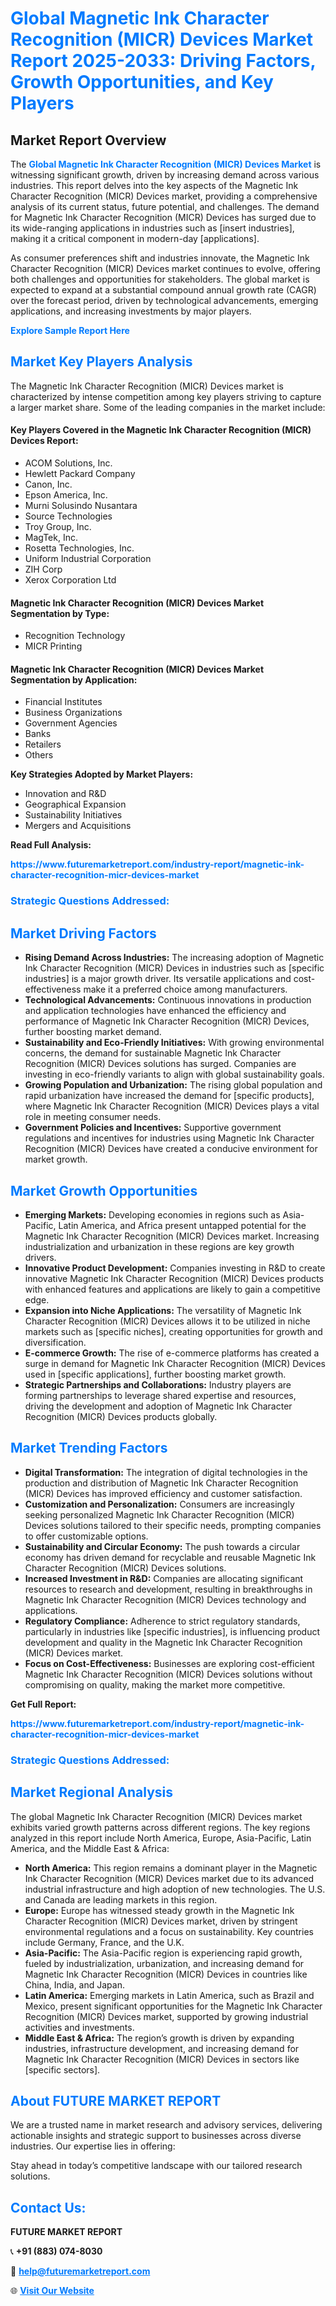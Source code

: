 <h1 style="color: #007BFF;">Global Magnetic Ink Character Recognition (MICR) Devices Market Report 2025-2033: Driving Factors, Growth Opportunities, and Key Players</h1>

<section id="overview">
<h2>Market Report Overview</h2>
<p>The <a href="https://www.futuremarketreport.com/industry-report/magnetic-ink-character-recognition-micr-devices-market" style="color: #007BFF; text-decoration: none;"><strong>Global Magnetic Ink Character Recognition (MICR) Devices Market</strong></a> is witnessing significant growth, driven by increasing demand across various industries. This report delves into the key aspects of the Magnetic Ink Character Recognition (MICR) Devices market, providing a comprehensive analysis of its current status, future potential, and challenges. The demand for Magnetic Ink Character Recognition (MICR) Devices has surged due to its wide-ranging applications in industries such as [insert industries], making it a critical component in modern-day [applications].</p>
<p>As consumer preferences shift and industries innovate, the Magnetic Ink Character Recognition (MICR) Devices market continues to evolve, offering both challenges and opportunities for stakeholders. The global market is expected to expand at a substantial compound annual growth rate (CAGR) over the forecast period, driven by technological advancements, emerging applications, and increasing investments by major players.</p>
</section>

<section id="overview">
<p><a href="https://www.futuremarketreport.com/request-sample/reportId=91466" style="color: #007BFF; text-decoration: none;"><strong>Explore Sample Report Here</strong></a></p>
</section>

<section id="key-players">
<h2 style="color: #007BFF;">Market Key Players Analysis</h2>
<p>The Magnetic Ink Character Recognition (MICR) Devices market is characterized by intense competition among key players striving to capture a larger market share. Some of the leading companies in the market include:</p>
<h4>Key Players Covered in the Magnetic Ink Character Recognition (MICR) Devices Report:</h4>
<ul><li>ACOM Solutions, Inc.</li><li>Hewlett Packard Company</li><li>Canon, Inc.</li><li>Epson America, Inc.</li><li>Murni Solusindo Nusantara</li><li>Source Technologies</li><li>Troy Group, Inc.</li><li>MagTek, Inc.</li><li>Rosetta Technologies, Inc.</li><li>Uniform Industrial Corporation</li><li>ZIH Corp</li><li>Xerox Corporation Ltd</li></ul>
<h4>Magnetic Ink Character Recognition (MICR) Devices Market Segmentation by Type:</h4>
<ul><li>Recognition Technology</li><li>MICR Printing</li></ul>

<h4>Magnetic Ink Character Recognition (MICR) Devices Market Segmentation by Application:</h4>
<ul><li>Financial Institutes</li><li>Business Organizations</li><li>Government Agencies</li><li>Banks</li><li>Retailers</li><li>Others</li></ul>
<p><strong>Key Strategies Adopted by Market Players:</strong></p>
<ul>
<li>Innovation and R&D</li>
<li>Geographical Expansion</li>
<li>Sustainability Initiatives</li>
<li>Mergers and Acquisitions</li>
</ul>
</section>

<section>
<p><strong>Read Full Analysis: </strong></p><a href="https://www.futuremarketreport.com/industry-report/magnetic-ink-character-recognition-micr-devices-market" style="color: #007BFF; text-decoration: none;"><strong>https://www.futuremarketreport.com/industry-report/magnetic-ink-character-recognition-micr-devices-market</strong></a>
<h3 style="color: #007BFF;">Strategic Questions Addressed:</h3>
</section>

<section id="driving-factors">
<h2 style="color: #007BFF;">Market Driving Factors</h2>
<ul>
<li><strong>Rising Demand Across Industries:</strong> The increasing adoption of Magnetic Ink Character Recognition (MICR) Devices in industries such as [specific industries] is a major growth driver. Its versatile applications and cost-effectiveness make it a preferred choice among manufacturers.</li>
<li><strong>Technological Advancements:</strong> Continuous innovations in production and application technologies have enhanced the efficiency and performance of Magnetic Ink Character Recognition (MICR) Devices, further boosting market demand.</li>
<li><strong>Sustainability and Eco-Friendly Initiatives:</strong> With growing environmental concerns, the demand for sustainable Magnetic Ink Character Recognition (MICR) Devices solutions has surged. Companies are investing in eco-friendly variants to align with global sustainability goals.</li>
<li><strong>Growing Population and Urbanization:</strong> The rising global population and rapid urbanization have increased the demand for [specific products], where Magnetic Ink Character Recognition (MICR) Devices plays a vital role in meeting consumer needs.</li>
<li><strong>Government Policies and Incentives:</strong> Supportive government regulations and incentives for industries using Magnetic Ink Character Recognition (MICR) Devices have created a conducive environment for market growth.</li>
</ul>
</section>

<section id="growth-opportunities">
<h2 style="color: #007BFF;">Market Growth Opportunities</h2>
<ul>
<li><strong>Emerging Markets:</strong> Developing economies in regions such as Asia-Pacific, Latin America, and Africa present untapped potential for the Magnetic Ink Character Recognition (MICR) Devices market. Increasing industrialization and urbanization in these regions are key growth drivers.</li>
<li><strong>Innovative Product Development:</strong> Companies investing in R&D to create innovative Magnetic Ink Character Recognition (MICR) Devices products with enhanced features and applications are likely to gain a competitive edge.</li>
<li><strong>Expansion into Niche Applications:</strong> The versatility of Magnetic Ink Character Recognition (MICR) Devices allows it to be utilized in niche markets such as [specific niches], creating opportunities for growth and diversification.</li>
<li><strong>E-commerce Growth:</strong> The rise of e-commerce platforms has created a surge in demand for Magnetic Ink Character Recognition (MICR) Devices used in [specific applications], further boosting market growth.</li>
<li><strong>Strategic Partnerships and Collaborations:</strong> Industry players are forming partnerships to leverage shared expertise and resources, driving the development and adoption of Magnetic Ink Character Recognition (MICR) Devices products globally.</li>
</ul>
</section>

<section id="trending-factors">
<h2 style="color: #007BFF;">Market Trending Factors</h2>
<ul>
<li><strong>Digital Transformation:</strong> The integration of digital technologies in the production and distribution of Magnetic Ink Character Recognition (MICR) Devices has improved efficiency and customer satisfaction.</li>
<li><strong>Customization and Personalization:</strong> Consumers are increasingly seeking personalized Magnetic Ink Character Recognition (MICR) Devices solutions tailored to their specific needs, prompting companies to offer customizable options.</li>
<li><strong>Sustainability and Circular Economy:</strong> The push towards a circular economy has driven demand for recyclable and reusable Magnetic Ink Character Recognition (MICR) Devices solutions.</li>
<li><strong>Increased Investment in R&D:</strong> Companies are allocating significant resources to research and development, resulting in breakthroughs in Magnetic Ink Character Recognition (MICR) Devices technology and applications.</li>
<li><strong>Regulatory Compliance:</strong> Adherence to strict regulatory standards, particularly in industries like [specific industries], is influencing product development and quality in the Magnetic Ink Character Recognition (MICR) Devices market.</li>
<li><strong>Focus on Cost-Effectiveness:</strong> Businesses are exploring cost-efficient Magnetic Ink Character Recognition (MICR) Devices solutions without compromising on quality, making the market more competitive.</li>
</ul>
</section>

<section>
<p><strong>Get Full Report: </strong></p><a href="https://www.futuremarketreport.com/industry-report/magnetic-ink-character-recognition-micr-devices-market" style="color: #007BFF; text-decoration: none;"><strong>https://www.futuremarketreport.com/industry-report/magnetic-ink-character-recognition-micr-devices-market</strong></a>
<h3 style="color: #007BFF;">Strategic Questions Addressed:</h3>
</section>


<section id="regional-analysis">
<h2 style="color: #007BFF;">Market Regional Analysis</h2>
<p>The global Magnetic Ink Character Recognition (MICR) Devices market exhibits varied growth patterns across different regions. The key regions analyzed in this report include North America, Europe, Asia-Pacific, Latin America, and the Middle East & Africa:</p>
<ul>
<li><strong>North America:</strong> This region remains a dominant player in the Magnetic Ink Character Recognition (MICR) Devices market due to its advanced industrial infrastructure and high adoption of new technologies. The U.S. and Canada are leading markets in this region.</li>
<li><strong>Europe:</strong> Europe has witnessed steady growth in the Magnetic Ink Character Recognition (MICR) Devices market, driven by stringent environmental regulations and a focus on sustainability. Key countries include Germany, France, and the U.K.</li>
<li><strong>Asia-Pacific:</strong> The Asia-Pacific region is experiencing rapid growth, fueled by industrialization, urbanization, and increasing demand for Magnetic Ink Character Recognition (MICR) Devices in countries like China, India, and Japan.</li>
<li><strong>Latin America:</strong> Emerging markets in Latin America, such as Brazil and Mexico, present significant opportunities for the Magnetic Ink Character Recognition (MICR) Devices market, supported by growing industrial activities and investments.</li>
<li><strong>Middle East & Africa:</strong> The region’s growth is driven by expanding industries, infrastructure development, and increasing demand for Magnetic Ink Character Recognition (MICR) Devices in sectors like [specific sectors].</li>
</ul>
</section>

<footer>
<h2 style="color: #007BFF;">About FUTURE MARKET REPORT</h2>
<p>We are a trusted name in market research and advisory services, delivering actionable insights and strategic support to businesses across diverse industries. Our expertise lies in offering:</p>

<p>Stay ahead in today’s competitive landscape with our tailored research solutions.</p>

<h2 style="color: #007BFF;">Contact Us:</h2>
<p><strong>FUTURE MARKET REPORT</strong></p>
<p>📞 <strong>+91 (883) 074-8030</strong></p>
<p>📧 <strong><a href="mailto:help@futuremarketreport.com" style="color: #007BFF;">help@futuremarketreport.com</a></strong></p>
<p>🌐 <strong><a href="https://www.futuremarketreport.com/" style="color: #007BFF;">Visit Our Website</a></strong></p>
</footer>